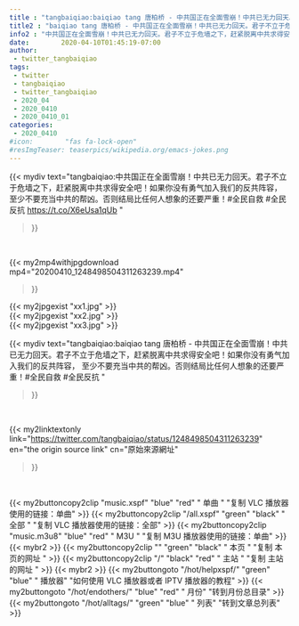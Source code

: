 ```yaml
---
title : "tangbaiqiao:baiqiao tang 唐柏桥 - 中共国正在全面雪崩！中共已无力回天。君子不立于危墙之下，赶紧脱离中共求得安全吧！如果你没有勇气加入我们的反共阵容， 至少不要充当中共的帮凶。否则结局比任何人想象的还要严重！#全民自救 #全民反抗 "
title2 : "baiqiao tang 唐柏桥 - 中共国正在全面雪崩！中共已无力回天。君子不立于危墙之下，赶紧脱离中共求得安全吧！如果你没有勇气加入我们的反共阵容， 至少不要充当中共的帮凶。否则结局比任何人想象的还要严重！#全民自救 #全民反抗 "
info2 : "中共国正在全面雪崩！中共已无力回天。君子不立于危墙之下，赶紧脱离中共求得安全吧！如果你没有勇气加入我们的反共阵容， 至少不要充当中共的帮凶。否则结局比任何人想象的还要严重！#全民自救 #全民反抗 https://t.co/X6eUsa1qUb "
date:        2020-04-10T01:45:19-07:00
author:
 - twitter_tangbaiqiao
tags:
 - twitter
 - tangbaiqiao
 - twitter_tangbaiqiao
 - 2020_04
 - 2020_0410
 - 2020_0410_01
categories:
 - 2020_0410
#icon:        "fas fa-lock-open"
#resImgTeaser: teaserpics/wikipedia.org/emacs-jokes.png
---
```


{{< mydiv text="tangbaiqiao:中共国正在全面雪崩！中共已无力回天。君子不立于危墙之下，赶紧脱离中共求得安全吧！如果你没有勇气加入我们的反共阵容， 至少不要充当中共的帮凶。否则结局比任何人想象的还要严重！#全民自救 #全民反抗 https://t.co/X6eUsa1qUb "
>}}
<br>


{{< my2mp4withjpgdownload mp4="20200410_1248498504311263239.mp4"
>}}

{{< my2jpgexist "xx1.jpg" >}}<br>
{{< my2jpgexist "xx2.jpg" >}}<br>
{{< my2jpgexist "xx3.jpg" >}}<br>



{{< mydiv text="tangbaiqiao:baiqiao tang 唐柏桥 - 中共国正在全面雪崩！中共已无力回天。君子不立于危墙之下，赶紧脱离中共求得安全吧！如果你没有勇气加入我们的反共阵容， 至少不要充当中共的帮凶。否则结局比任何人想象的还要严重！#全民自救 #全民反抗 "
>}}
<br>

{{< my2linktextonly link="https://twitter.com/tangbaiqiao/status/1248498504311263239"
en="the origin source link" cn="原始來源網址"
>}}


<br>

{{< my2buttoncopy2clip "music.xspf"        "blue"   "red"    " 单曲 "  "复制 VLC 播放器使用的链接：单曲" >}} {{< my2buttoncopy2clip "/all.xspf"         "green"  "black"  " 全部 "  "复制 VLC 播放器使用的链接：全部" >}} {{< my2buttoncopy2clip "music.m3u8"        "blue"   "red"    " M3U  "    "复制 M3U 播放器使用的链接：单曲" >}} {{< mybr2 >}} {{< my2buttoncopy2clip ""                  "green"  "black"  " 本页 "    "复制 本页的网址 " >}} {{< my2buttoncopy2clip "/"                 "black"  "red"    " 主站 "    "复制 主站的网址 " >}} {{< mybr2 >}} {{< my2buttongoto      "/hot/helpxspf/"    "green"  "blue"   " 播放器" "如何使用 VLC 播放器或者 IPTV 播放器的教程" >}} {{< my2buttongoto      "/hot/endothers/"   "blue"   "red"    " 月份"   "转到月份总目录" >}} {{< my2buttongoto      "/hot/alltags/"     "green"  "blue"   " 列表"   "转到文章总列表" >}} 

